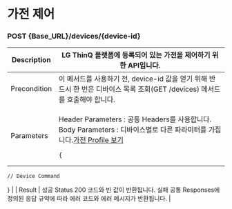 # 가전 제어

### POST {Base\_URL}/devices/{device-id}

| Description  | LG ThinQ 플랫폼에 등록되어 있는 가전을 제어하기 위한 API입니다.                                                                                                                                                                               |
| ------------ | ----------------------------------------------------------------------------------------------------------------------------------------------------------------------------------------------------------------------- |
| Precondition | 이 메서드를 사용하기 전, device-id 값을 얻기 위해 반드시 한 번은 디바이스 목록 조회(GET /devices) 메서드를 호출해야 합니다.                                                                                                                                      |
| Parameters   | <p>Header Parameters : 공통 Headers를 사용합니다.<br>Body Parameters : 디바이스별로 다른 파라미터를 가집니다.<a href="https://developer.damda.lge.com/docs/thinq/profile">가전 Profile 보기</a></p><pre><code>{
    // Device Command
}</code></pre> |
| Result       | 성공 Status 200 코드와 빈 값이 반환됩니다. 실패 공통 Responses에 정의된 응답 규약에 따라 에러 코드와 에러 메시지가 반환됩니다.                                                                                                                                      |
